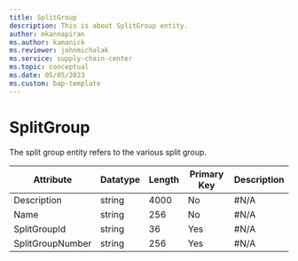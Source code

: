 ```yaml
---
title: SplitGroup
description: This is about SplitGroup entity.
author: mkannapiran
ms.author: kamanick
ms.reviewer: johnmichalak
ms.service: supply-chain-center
ms.topic: conceptual
ms.date: 05/05/2023
ms.custom: bap-template
---
```


# **SplitGroup**

The split group entity refers to the various split group.


|	Attribute	|	Datatype	|	Length	|	Primary Key	|	Description	|
|---------------|--------|------|----------|-----------|
|	Description	|	string	|	4000	|	No	|	#N/A	|
|	Name	|	string	|	256	|	No	|	#N/A	|
|	SplitGroupId	|	string	|	36	|	Yes	|	#N/A	|
|	SplitGroupNumber	|	string	|	256	|	Yes	|	#N/A	|
